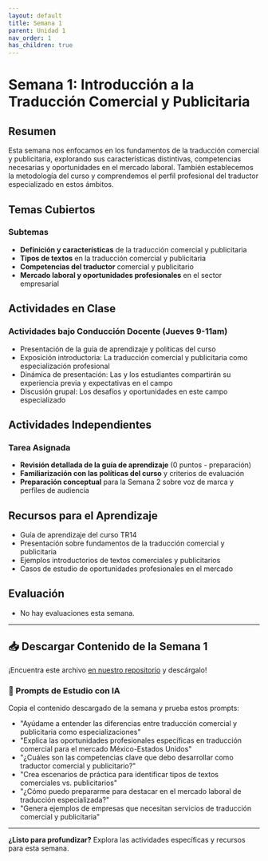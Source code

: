 ```yaml
---
layout: default
title: Semana 1
parent: Unidad 1
nav_order: 1
has_children: true
---
```


# Semana 1: Introducción a la Traducción Comercial y Publicitaria

## Resumen

Esta semana nos enfocamos en los fundamentos de la traducción comercial y publicitaria, explorando sus características distintivas, competencias necesarias y oportunidades en el mercado laboral. También establecemos la metodología del curso y comprendemos el perfil profesional del traductor especializado en estos ámbitos.

## Temas Cubiertos

### Subtemas
- **Definición y características** de la traducción comercial y publicitaria
- **Tipos de textos** en la traducción comercial y publicitaria
- **Competencias del traductor** comercial y publicitario
- **Mercado laboral y oportunidades profesionales** en el sector empresarial

## Actividades en Clase

### Actividades bajo Conducción Docente (Jueves 9-11am)
- Presentación de la guía de aprendizaje y políticas del curso
- Exposición introductoria: La traducción comercial y publicitaria como especialización profesional
- Dinámica de presentación: Las y los estudiantes compartirán su experiencia previa y expectativas en el campo
- Discusión grupal: Los desafíos y oportunidades en este campo especializado

## Actividades Independientes

### Tarea Asignada
- **Revisión detallada de la guía de aprendizaje** (0 puntos - preparación)
- **Familiarización con las políticas del curso** y criterios de evaluación
- **Preparación conceptual** para la Semana 2 sobre voz de marca y perfiles de audiencia

## Recursos para el Aprendizaje

- Guía de aprendizaje del curso TR14
- Presentación sobre fundamentos de la traducción comercial y publicitaria
- Ejemplos introductorios de textos comerciales y publicitarios
- Casos de estudio de oportunidades profesionales en el mercado

## Evaluación

- No hay evaluaciones esta semana.

---

## 📥 Descargar Contenido de la Semana 1
¡Encuentra este archivo [en nuestro repositorio](https://github.com/alainamb/uic_tr14-trad-comercial/blob/main/unidad1/semana1/semana1-resumen.md) y descárgalo!

### 🤖 Prompts de Estudio con IA
Copia el contenido descargado de la semana y prueba estos prompts:
- "Ayúdame a entender las diferencias entre traducción comercial y publicitaria como especializaciones"
- "Explica las oportunidades profesionales específicas en traducción comercial para el mercado México-Estados Unidos"
- "¿Cuáles son las competencias clave que debo desarrollar como traductor comercial y publicitario?"
- "Crea escenarios de práctica para identificar tipos de textos comerciales vs. publicitarios"
- "¿Cómo puedo prepararme para destacar en el mercado laboral de traducción especializada?"
- "Genera ejemplos de empresas que necesitan servicios de traducción comercial y publicitaria"

---

**¿Listo para profundizar?** Explora las actividades específicas y recursos para esta semana.
